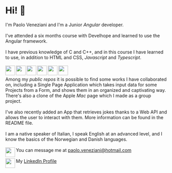 # Hi!  👋

I'm Paolo Veneziani and I'm a Junior *Angular* developer.
<br>
<br>
I've attended a six months course with Develhope and learned to use the Angular framework. 
<br>
<br>
I have previous knowledge of C and C++,  and in this course I have learned to use, in addition to HTML and CSS, *Javascript* and *Typescript*.
<br>
<br>
<a href="http://www.angular.io"><img src="https://cdn.icon-icons.com/icons2/2699/PNG/512/angular_logo_icon_169595.png" align="left" height="30" width="30" ></a>
<a href="https://www.typescriptlang.org/"><img src="https://upload.wikimedia.org/wikipedia/commons/thumb/4/4c/Typescript_logo_2020.svg/1200px-Typescript_logo_2020.svg.png" align="left" height="30" width="30"></a>
<a href="https://en.wikipedia.org/wiki/JavaScript"><img src="https://upload.wikimedia.org/wikipedia/commons/7/73/Javascript-736400_960_720.png" align="left" height="30" width="30"></a>
<a href="https://sass-lang.com/"><img src="https://upload.wikimedia.org/wikipedia/commons/thumb/9/96/Sass_Logo_Color.svg/1200px-Sass_Logo_Color.svg.png" align="left" height="30" width="30"></a>
<a href="https://en.wikipedia.org/wiki/CSS"><img src="https://upload.wikimedia.org/wikipedia/commons/3/3c/CSS_text_representation_%28square%29.png" align="left" height="30" width="30"></a>
<a href="https://en.wikipedia.org/wiki/HTML"><img src="https://encrypted-tbn0.gstatic.com/images?q=tbn:ANd9GcQ5M65UFf7_hIfG_S6Z1S2qaB8ouSnZLyPHCA-xJeRP-qM0YErQ24F7P3Bg0lFARW6XFuo&usqp=CAU" align="left" height="30" width="30"></a>
<br>
<br>
Among my *public repos* it is possible to find some works I have collaborated on, including a Single Page Application which takes input data for some Projects from a Form, and shows them in an organized and captivating way. There's also a clone of the Apple *Mac* page which I made as a group project.
<br>
<br>
I've also recently added an App that retrieves jokes thanks to a Web API and allows the user to interact with them. More information can be found in the README file.
<br>
<br>
I am a native speaker of Italian, I speak English at an advanced level, and I know the basics of the Norwegian and Danish languages.
<br>
<br>
<a href="mailto:paolo.veneziani@hotmail.com"><img src="https://thumbs.dreamstime.com/b/icona-del-email-isolata-su-fondo-bianco-106510001.jpg" align="left" height="30" width="30"></a> You can message me at paolo.veneziani@hotmail.com
<br>
<br>
<a href="https://www.linkedin.com/in/paolo-massimo-veneziani-12b31b219/" style="text-decoration: none"><img src="https://cdn.icon-icons.com/icons2/1753/PNG/512/iconfinder-social-media-applications-14linkedin-4102586_113786.png" align="left" height="30" width="30"></a>My <a href="https://www.linkedin.com/in/paolo-massimo-veneziani-12b31b219/"> LinkedIn Profile<a/>
